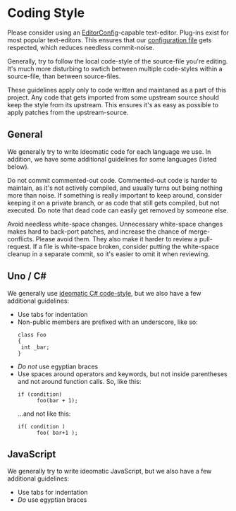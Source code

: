 # Coding Style

Please consider using an [EditorConfig](http://editorconfig.org/)-capable
text-editor. Plug-ins exist for most popular text-editors. This ensures
that our [configuration file](../.editorconfig) gets respected, which
reduces needless commit-noise.

Generally, try to follow the local code-style of the source-file you're
editing. It's much more disturbing to swtich between multiple code-styles
within a source-file, than between source-files.

These guidelines apply only to code written and maintaned as a part of
this project. Any code that gets imported from some upstream source
should keep the style from its upstream. This ensures it's as easy as
possible to apply patches from the upstream-source.

## General

We generally try to write ideomatic code for each language we use. In
addition, we have some additional guidelines for some languages (listed
below).

Do not commit commented-out code. Commented-out code is harder to
maintain, as it's not actively compiled, and usually turns out being
nothing more than noise. If something is really important to keep around,
consider keeping it on a private branch, or as code that still gets
compiled, but not executed. Do note that dead code can easily get removed
by someone else.

Avoid needless white-space changes. Unnecessary white-space changes makes
hard to back-port patches, and increase the chance of merge-conflicts.
Please avoid them. They also make it harder to review a pull-request. If
a file is white-space broken, consider putting the white-space cleanup in
a separate commit, so it's easier to omit it when reviewing.

## Uno / C&#35;

We generally use [ideomatic C# code-style](https://msdn.microsoft.com/en-us/library/ff926074.aspx),
but we also have a few additional guidelines:

* Use tabs for indentation
* Non-public members are prefixed with an underscore, like so:
   ```Uno
   class Foo
   {
   	int _bar;
   }
   ```
* *Do not* use egyptian braces
* Use spaces around operators and keywords, but not inside parentheses and
  not around function calls. So, like this:
  ```Uno
  if (condition)
        foo(bar + 1);
  ```
  ...and not like this:
  ```Uno
  if( condition )
        foo( bar+1 );
  ```

## JavaScript

We generally try to write ideomatic JavaScript, but we also have a few
additional guidelines:

* Use tabs for indentation
* *Do* use egyptian braces
